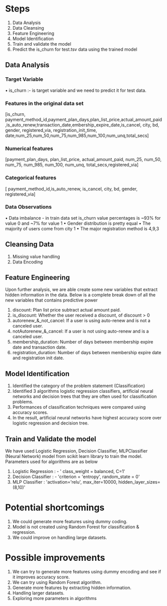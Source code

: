 # Steps
1.	Data Analysis
2.	Data Cleansing
3.	Feature Engineering
4.	Model Identification
5.	Train and validate the model 
6.	Predict the is_churn for test.tsv data using the trained model

## Data Analysis

### Target Variable
• is_churn :- is target variable and we need to predict it for test data.

### Features in the original data set

[is_churn, payment_method_id,payment_plan_days,plan_list_price,actual_amount_paid,is_auto_renew,transaction_date,embership_expire_date,is_cancel, city, bd,	 gender,	registered_via,	registration_init_time, date,num_25,num_50,num_75,num_985,num_100,num_unq,total_secs]

### 	Numerical features

[payment_plan_days, plan_list_price, actual_amount_paid, num_25, num_50, num_75, num_985, num_100, num_unq, total_secs,registered_via]

### 	Categorical features

[ payment_method_id,is_auto_renew,  is_cancel, city, bd, gender, registered_via]

### Data Observations
• Data imbalance - in train data set is_churn value percentages is ~93% for value 0 and ~7% for value 1
• Gender distribution is pretty equal
• The majority of users come from city 1
• The major registration method is 4,9,3

## Cleansing Data
1. Missing value handling
2. Data Encoding


## Feature Engineering
Upon further analysis, we are able create some new variables that extract hidden information in the data. Below is a complete break down of all the
new variables that contains predictive power

1. discount: Plan list price subtract actual amount paid. 
2. is_discount: Whether the user received a discount, of discount > 0
3. autorenew_&_not_cancel: If a user is using auto-renew and is not a canceled user.
4. notAutorenew_&_cancel: If a user is not using auto-renew and is a canceled user.
5. membership_duration: Number of days between membership expire date and transaction date.
6. registration_duration: Number of days between membership expire date and registration init date.

## Model Identification
1. Identified the category of the problem statement (Classification)
2. Identified 3 algorithms logistic regression classifiers, artificial neural networks and decision trees that they are often used for classification problems.
3. Performances of classification techniques were compared using accuracy scores.
4. In the result, artificial neural networks have highest accuracy score over logistic regression and  decision tree.
  
## Train and Validate the model
We have used Logistic Regression, Decision Classifier, MLPClassifier (Neural Network)  model from scikit learn library to train the model.  Parameters used for algorithms are as below

1. Logistic Regression : - ' class_weight = balanced, C=1'
2. Decision Classifier : - 'criterion = 'entropy', random_state = 0'
3. MLP Classifier :  'activation='relu', max_iter=10000, hidden_layer_sizes=(8,10)'

# Potential shortcomings
1. We could generate more features using dummy coding.
2. Model is not created using Random Forest for classification & regression.
3. We could improve  on handling large datasets.


# Possible improvements
1. We can try to generate more features using dummy encoding and see if it improves accuracy score.
2. We can try using Random Forest algorithm.
3. Generate more features by extracting hidden information.
4. Handling larger datasets.
5. Exploring more parameters in algorithms
